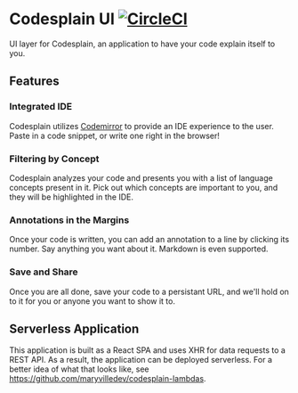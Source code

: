 # Codesplain UI  [![CircleCI](https://circleci.com/gh/maryvilledev/codesplainUI.svg?style=svg)](https://circleci.com/gh/maryvilledev/codesplainUI)

UI layer for Codesplain, an application to have your code explain itself to you.

## Features
### Integrated IDE
Codesplain utilizes [Codemirror](http://codemirror.com/) to provide an IDE experience to the user.
Paste in a code snippet, or write one right in the browser!
### Filtering by Concept
Codesplain analyzes your code and presents you with a list of language concepts present in it.
Pick out which concepts are important to you, and they will be highlighted in the IDE.
### Annotations in the Margins
Once your code is written, you can add an annotation to a line by clicking its number.
Say anything you want about it. Markdown is even supported.
### Save and Share
Once you are all done, save your code to a persistant URL, and we'll hold on to it for you or anyone you want to show it to.

## Serverless Application
This application is built as a React SPA and uses XHR for data requests to a REST API. As a result, the application can be deployed serverless. For a better idea of what that looks like, see https://github.com/maryvilledev/codesplain-lambdas.
